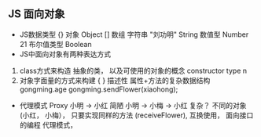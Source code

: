 ## JS 面向对象
  - JS数据类型
    {}  对象 Object
    []  数组
    字符串 "刘功明" String
    数值型 Number 21
    布尔值类型 Boolean
  - JS中面向对象有两种表达方式
   1. class方式来构造
   抽象的类， 以及可使用的对象的概念 constructor type n
   2. 对象字面量的方式来构建 { }  描述性 
   属性+方法的复杂数据结构
   gongming.age gongming.sendFlower(xiaohong);
- 代理模式 Proxy
  小明 -> 小红 简陋
  小明 -> 小梅 -> 小红 复杂？
  不同的对象 (小红， 小梅）， 只要实现同样的方法
  (receiveFlower), 互换使用， 面向接口的编程 
  代理模式， 
   
    
   